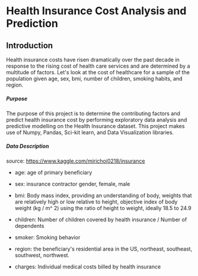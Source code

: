 # Health Insurance Cost Analysis and Prediction

## Introduction
Health insurance costs have risen dramatically over the past decade in response to the rising cost of health care services and are determined by a multitude of factors. Let's look at the cost of healthcare for a sample of the population given age, sex, bmi, number of children, smoking habits, and region.

##### Purpose
The purpose of this project is to determine the contributing factors and predict health insurance cost by performing exploratory data analysis and predictive modelling on the Health Insurance dataset. This project makes use of Numpy, Pandas, Sci-kit learn, and Data Visualization libraries.

##### Data Description
source: https://www.kaggle.com/mirichoi0218/insurance

- age: age of primary beneficiary

- sex: insurance contractor gender, female, male

- bmi: Body mass index, providing an understanding of body, weights that are relatively high or low relative to height, objective index of body weight (kg /        m^ 2) using the ratio of height to weight, ideally 18.5 to 24.9

- children: Number of children covered by health insurance / Number of dependents

- smoker: Smoking behavior

- region: the beneficiary's residential area in the US, northeast, southeast, southwest, northwest.

- charges: Individual medical costs billed by health insurance
